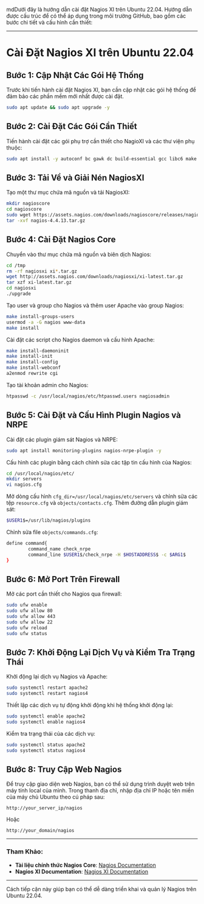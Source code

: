 mdDưới đây là hướng dẫn cài đặt Nagios XI trên Ubuntu 22.04. Hướng dẫn được cấu trúc để có thể áp dụng trong môi trường GitHub, bao gồm các bước chi tiết và cấu hình cần thiết:

---

# Cài Đặt Nagios XI trên Ubuntu 22.04

## Bước 1: Cập Nhật Các Gói Hệ Thống

Trước khi tiến hành cài đặt Nagios XI, bạn cần cập nhật các gói hệ thống để đảm bảo các phần mềm mới nhất được cài đặt.

```bash
sudo apt update && sudo apt upgrade -y
```

## Bước 2: Cài Đặt Các Gói Cần Thiết

Tiến hành cài đặt các gói phụ trợ cần thiết cho NagioXI và các thư viện phụ thuộc:

```bash
sudo apt install -y autoconf bc gawk dc build-essential gcc libc6 make wget unzip apache2 php libapache2-mod-php libgd-dev libmcrypt-dev make libssl-dev snmp libnet-snmp-perl gettext
```

## Bước 3: Tải Về và Giải Nén NagiosXI

Tạo một thư mục chứa mã nguồn và tải NagiosXI:

```bash
mkdir nagioscore
cd nagioscore
sudo wget https://assets.nagios.com/downloads/nagioscore/releases/nagios-4.4.13.tar.gz
tar -xvf nagios-4.4.13.tar.gz
```

## Bước 4: Cài Đặt Nagios Core

Chuyển vào thư mục chứa mã nguồn và biên dịch Nagios:

```bash
cd /tmp
rm -rf nagiosxi xi*.tar.gz
wget http://assets.nagios.com/downloads/nagiosxi/xi-latest.tar.gz
tar xzf xi-latest.tar.gz
cd nagiosxi
./upgrade
```

Tạo user và group cho Nagios và thêm user Apache vào group Nagios:

```bash
make install-groups-users
usermod -a -G nagios www-data
make install
```

Cài đặt các script cho Nagios daemon và cấu hình Apache:

```bash
make install-daemoninit
make install-init
make install-config
make install-webconf
a2enmod rewrite cgi
```

Tạo tài khoản admin cho Nagios:

```bash
htpasswd -c /usr/local/nagios/etc/htpasswd.users nagiosadmin
```

## Bước 5: Cài Đặt và Cấu Hình Plugin Nagios và NRPE

Cài đặt các plugin giám sát Nagios và NRPE:

```bash
sudo apt install monitoring-plugins nagios-nrpe-plugin -y
```

Cấu hình các plugin bằng cách chỉnh sửa các tập tin cấu hình của Nagios:

```bash
cd /usr/local/nagios/etc/
mkdir servers
vi nagios.cfg
```

Mở dòng cấu hình `cfg_dir=/usr/local/nagios/etc/servers` và chỉnh sửa các tệp `resource.cfg` và `objects/contacts.cfg`. Thêm đường dẫn plugin giám sát:

```bash
$USER1$=/usr/lib/nagios/plugins
```

Chỉnh sửa file `objects/commands.cfg`:

```bash
define command{
        command_name check_nrpe
        command_line $USER1$/check_nrpe -H $HOSTADDRESS$ -c $ARG1$
}
```

## Bước 6: Mở Port Trên Firewall

Mở các port cần thiết cho Nagios qua firewall:

```bash
sudo ufw enable
sudo ufw allow 80
sudo ufw allow 443
sudo ufw allow 22
sudo ufw reload
sudo ufw status
```

## Bước 7: Khởi Động Lại Dịch Vụ và Kiểm Tra Trạng Thái

Khởi động lại dịch vụ Nagios và Apache:

```bash
sudo systemctl restart apache2
sudo systemctl restart nagios4
```

Thiết lập các dịch vụ tự động khởi động khi hệ thống khởi động lại:

```bash
sudo systemctl enable apache2
sudo systemctl enable nagios4
```

Kiểm tra trạng thái của các dịch vụ:

```bash
sudo systemctl status apache2
sudo systemctl status nagios4
```

## Bước 8: Truy Cập Web Nagios

Để truy cập giao diện web Nagios, bạn có thể sử dụng trình duyệt web trên máy tính local của mình. Trong thanh địa chỉ, nhập địa chỉ IP hoặc tên miền của máy chủ Ubuntu theo cú pháp sau:

```
http://your_server_ip/nagios
```

Hoặc

```
http://your_domain/nagios
```

---

### Tham Khảo:

- **Tài liệu chính thức Nagios Core**: [Nagios Documentation](https://www.nagios.org/documentation/)
- **Nagios XI Documentation**: [Nagios XI Documentation](https://support.nagios.com/kb/)

---

Cách tiếp cận này giúp bạn có thể dễ dàng triển khai và quản lý Nagios trên Ubuntu 22.04.
